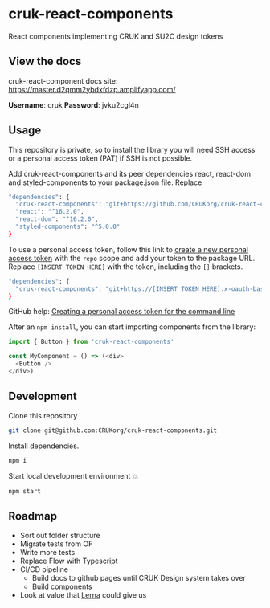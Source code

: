 # cruk-react-components

React components implementing CRUK and SU2C design tokens

## View the docs

cruk-react-component docs site: https://master.d2qmm2ybdxfdzp.amplifyapp.com/

**Username**: cruk **Password**: jvku2cgl4n

## Usage

This repository is private, so to install the library you will need SSH access or a personal access token (PAT) if SSH is not possible.


Add cruk-react-components and its peer dependencies react, react-dom and styled-components to your package.json file. Replace 

```sh
"dependencies": {
  "cruk-react-components": "git+https://github.com/CRUKorg/cruk-react-components.git",
  "react": "^16.2.0",
  "react-dom": "^16.2.0",
  "styled-components": "^5.0.0"
}
```

To use a personal access token, follow this link to [create a new personal access token](https://github.com/settings/tokens/new?scopes=repo&description=cruk-react-components) with the `repo` scope and add your token to the package URL. Replace `[INSERT TOKEN HERE]` with the token, including the `[]` brackets.

```sh
"dependencies": {
  "cruk-react-components": "git+https://[INSERT TOKEN HERE]:x-oauth-basic@github.com/CRUKorg/cruk-react-components.git"
}
```

GitHub help: [Creating a personal access token for the command line](https://help.github.com/en/github/authenticating-to-github/creating-a-personal-access-token-for-the-command-line)

After an `npm install`, you can start importing components from the library:

```js
import { Button } from 'cruk-react-components'

const MyComponent = () => (<div>
  <Button />
</div>)
```

## Development

Clone this repository
```sh
git clone git@github.com:CRUKorg/cruk-react-components.git
```

Install dependencies.
```sh
npm i
```

Start local development environment 💥
```sh
npm start
```

## Roadmap

* Sort out folder structure
* Migrate tests from OF
* Write more tests
* Replace Flow with Typescript
* CI/CD pipeline
  * Build docs to github pages until CRUK Design system takes over
  * Build components
* Look at value that [Lerna](https://lerna.js.org/) could give us
